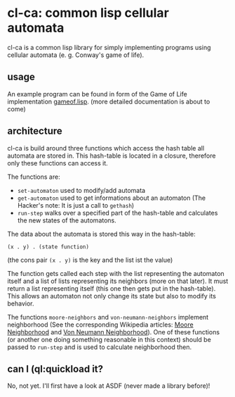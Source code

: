 # cl-ca: common lisp cellular automata
cl-ca is a common lisp library for simply implementing programs using cellular
automata (e. g. Conway's game of life).

## usage
An example program can be found in form of the Game of Life implementation [gameof.lisp](./gameof.lisp).
(more detailed documentation is about to come)

## architecture
cl-ca is build around three functions which access the hash table all automata are stored in. This hash-table is located in a closure, therefore only these
functions can access it.

The functions are:

* `set-automaton` used to modify/add automata
* `get-automaton` used to get informations about an automaton
	(The Hacker's note: It is just a call to `gethash`)
* `run-step` walks over a specified part of the hash-table and calculates the new states of the automatons.

The data about the automata is stored this way in the hash-table:

	(x . y) . (state function)

(the cons pair `(x . y)` is the key and the list ist the value)

The function gets called each step with the list representing the automaton
itself and a list of lists representing its neighbors (more on that later).
It must return a list representing itself (this one then gets put in the hash-table). This allows an automaton not only change its state but also to modify its behavior.

The functions `moore-neighbors` and `von-neumann-neighbors` implement neighborhood (See the corresponding Wikipedia articles: [Moore Neighborhood](https://en.wikipedia.org/wiki/Moore_neighborhood) and [Von Neumann Neighborhood](https://en.wikipedia.org/wiki/Von_Neumann_neighborhood)). One of these functions (or another one doing something reasonable in this context) should be passed to `run-step` and is used to calculate neighborhood then.

## can I (ql:quickload it?
No, not yet. I'll first have a look at ASDF (never made a library before)!
